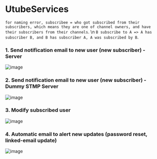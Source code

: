 # UtubeServices
`for naming error, subscribee = who got subscribed from their subscribers, which means they are one of channel owners, and have their subscribers from their channels`.
\n
`B subscribe to A => A has subscriber B, and B has subscriber A, A was subscribed by B`.

### 1. Send notification email to new user (new subscriber) - Server 

![image](https://github.com/Kaia15/kafka-microservices/assets/86872685/cdf040f4-f846-4b19-b025-1d9df008c012)

### 2. Send notification email to new user (new subscriber) - Dummy STMP Server

![image](https://github.com/Kaia15/kafka-microservices/assets/86872685/798a656b-b490-4016-98cf-a879ecaf015f)

### 3. Modify subscribed user

![image](https://github.com/Kaia15/kafka-microservices/assets/86872685/18e547c7-865e-4a64-b2da-50f2bbc4ee14)

### 4. Automatic email to alert new updates (password reset, linked-email update)

![image](https://github.com/Kaia15/kafka-microservices/assets/86872685/e394b1f3-6a60-4c63-87c0-657fb20ea6cd)
